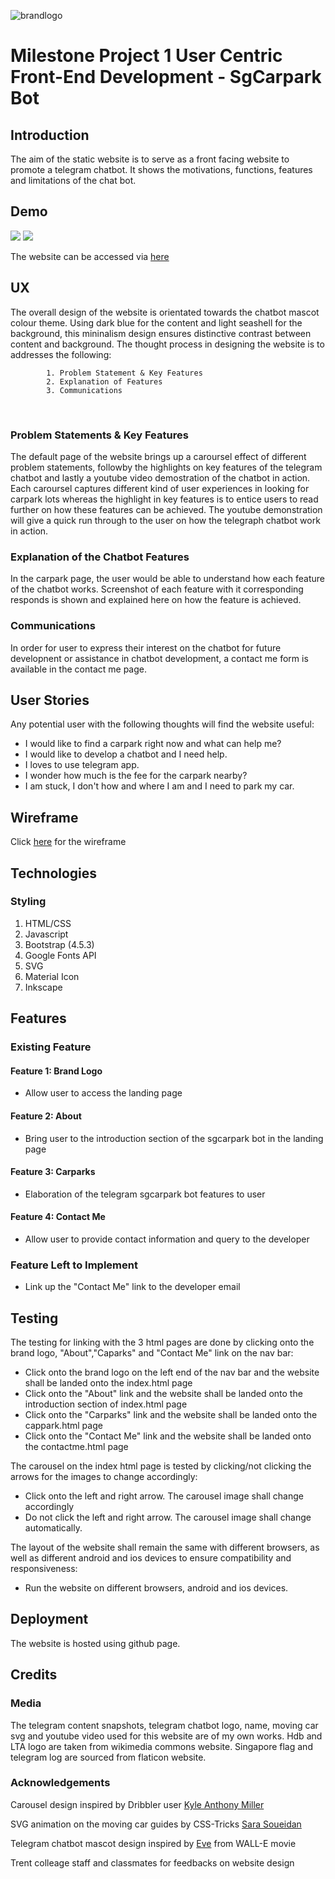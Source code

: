 ![brandlogo](https://github.com/simplyedwin/trent_dip_in_fsswd_project_1/blob/main/images/brandlogo.svg?raw=true)

# Milestone Project 1 User Centric Front-End Development - SgCarpark Bot
## Introduction
The aim of the static website is to serve as a front facing website to promote a telegram chatbot. It 
shows the motivations, functions, features and limitations of the chat bot.

## Demo
![](https://github.com/simplyedwin/trent_dip_in_fsswd_project_1/blob/main/images/sgcarparkchatbotwebsite.gif)
![](https://github.com/simplyedwin/trent_dip_in_fsswd_project_1/blob/main/images/sgcarparkchatbotmobile.gif)

The website can be accessed via [here](http://simplyedwin.github.io/trent_dip_in_fsswd_project_1/)

## UX
The overall design of the website is orientated towards the chatbot mascot colour theme. Using dark blue for the content and light seashell for the background, this mininalism design ensures distinctive contrast between content and background. The thought process in designing the website is to addresses the following:

            1. Problem Statement & Key Features 
            2. Explanation of Features
            3. Communications          
 <br />

### Problem Statements & Key Features
The default page of the website brings up a caroursel effect of different problem statements, followby the highlights on key features of the telegram chatbot and lastly a youtube video demostration of the chatbot in action. Each caroursel captures different kind of user experiences in looking for carpark lots whereas the highlight in key features is to entice users to read further on how these features can be achieved. The youtube demonstration will give a quick run through to the user on how the telegraph chatbot work in action.

### Explanation of the Chatbot Features
In the carpark page, the user would be able to understand how each feature of the chatbot works. Screenshot of each feature with it corresponding responds is shown and explained here on how the feature is achieved.  

### Communications
In order for user to express their interest on the chatbot for future developnent or assistance in chatbot development, a contact me form is available in the contact me page.

## User Stories
Any potential user with the following thoughts will find the website useful:
* I would like to find a carpark right now and what can help me?
* I would like to develop a chatbot and I need help.
* I loves to use telegram app.
* I wonder how much is the fee for the carpark nearby?
* I am stuck, I don't how and where I am and I need to park my car.

## Wireframe
Click [here](https://xd.adobe.com/view/409d51f7-1a99-4eec-8195-180f2b30f5ea-15ce/) for the wireframe

## Technologies
### Styling
1. HTML/CSS 
2. Javascript
3. Bootstrap (4.5.3)
4. Google Fonts API
5. SVG
6. Material Icon
7. Inkscape

## Features
### Existing Feature
#### Feature 1: Brand Logo 
- Allow user to access the landing page
#### Feature 2: About 
- Bring user to the introduction section of the sgcarpark bot in the landing page
#### Feature 3: Carparks 
- Elaboration of the telegram sgcarpark bot features to user
#### Feature 4: Contact Me 
- Allow user to provide contact information and query to the developer

### Feature Left to Implement
- Link up the "Contact Me" link to the developer email

## Testing
The testing for linking with the 3 html pages are done by clicking onto the brand logo, "About","Caparks" and "Contact Me" link on the nav bar:
- Click onto the brand logo on the left end of the nav bar and the website shall be landed onto the index.html page
- Click onto the "About" link and the website shall be landed onto the introduction section of index.html page
- Click onto the "Carparks" link and the website shall be landed onto the cappark.html page
- Click onto the "Contact Me" link and the website shall be landed onto the contactme.html page

The carousel on the index html page is tested by clicking/not clicking the arrows for the images to change accordingly:
- Click onto the left and right arrow. The carousel image shall change accordingly 
- Do not click the left and right arrow. The carousel image shall change automatically.

The layout of the website shall remain the same with different browsers, as well as different android and ios devices to ensure compatibility and responsiveness:
- Run the website on different browsers, android and ios devices.

## Deployment
The website is hosted using github page. 

## Credits
### Media
The telegram content snapshots, telegram chatbot logo, name, moving car svg and youtube video used for this website are of my own works. Hdb and LTA logo are taken from wikimedia commons website. Singapore flag and telegram log are sourced from flaticon website.  

### Acknowledgements

Carousel design inspired by Dribbler user [Kyle Anthony Miller](https://dribbble.com/shots/14520357-Empty-States)

SVG animation on the moving car guides by CSS-Tricks [Sara Soueidan](https://css-tricks.com/guide-svg-animations-smil/) 

Telegram chatbot mascot design inspired by [Eve](https://disney.fandom.com/wiki/EVE) from WALL-E movie

Trent colleage staff and classmates for feedbacks on website design
